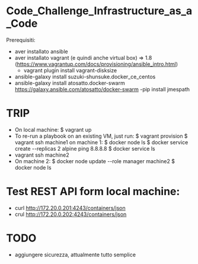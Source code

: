 # Code_Challenge_Infrastructure_as_a_Code

Prerequisiti:
- aver installato ansible
- aver installato vagrant (e quindi anche virtual box) => 1.8 (https://www.vagrantup.com/docs/provisioning/ansible_intro.html)
    - vagrant plugin install vagrant-disksize
- ansible-galaxy install suzuki-shunsuke.docker_ce_centos
- ansible-galaxy install atosatto.docker-swarm https://galaxy.ansible.com/atosatto/docker-swarm
-pip install jmespath

# TRIP
- On local machine:
$ vagrant up
- To re-run a playbook on an existing VM, just run:
$ vagrant provision
$ vagrant ssh machine1
on machine 1:
$ docker node ls
$ docker service create --replicas 2 alpine ping 8.8.8.8
$ docker service ls
- vagrant ssh machine2
- On machine 2:
$ docker node update --role manager machine2
$ docker node ls

# Test REST API form local machine:
- curl http://172.20.0.201:4243/containers/json
- crul http://172.20.0.202:4243/containers/json

# TODO
- aggiungere sicurezza, attualmente tutto semplice
